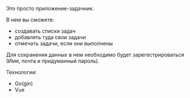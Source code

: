 Это просто приложение-задачник.

В нем вы сможете:
 - создавать списки задач
 - добавлять туда свои задачи 
 - отмечать задачи, если они выполнены

Для сохранения данных в нем необходимо будет зарегестрироваться (Имя, почта и придуманный пароль).

Технологии:
 - Go(gin)
 - Vue
